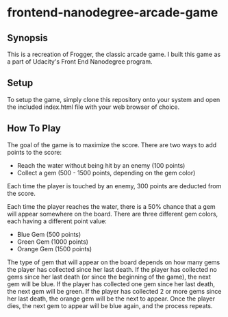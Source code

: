 frontend-nanodegree-arcade-game
===============================

## Synopsis

This is a recreation of Frogger, the classic arcade game.  I built this game as
a part of Udacity's Front End Nanodegree program.

## Setup

To setup the game, simply clone this repository onto your system and open the
included index.html file with your web browser of choice.

## How To Play

The goal of the game is to maximize the score.  There are two ways to add
points to the score:

- Reach the water without being hit by an enemy (100 points)
- Collect a gem (500 - 1500 points, depending on the gem color)

Each time the player is touched by an enemy, 300 points are deducted from the
score.

Each time the player reaches the water, there is a 50% chance that a gem will
appear somewhere on the board.  There are three different gem colors, each
having a different point value:

- Blue Gem (500 points)
- Green Gem (1000 points)
- Orange Gem (1500 points)

The type of gem that will appear on the board depends on how many gems the
player has collected since her last death.  If the player has collected no gems
since her last death (or since the beginning of the game), the next gem will be
blue.  If the player has collected one gem since her last death, the next gem
will be green.  If the player has collected 2 or more gems since her last
death, the orange gem will be the next to appear. Once the player dies, the
next gem to appear will be blue again, and the process repeats.
